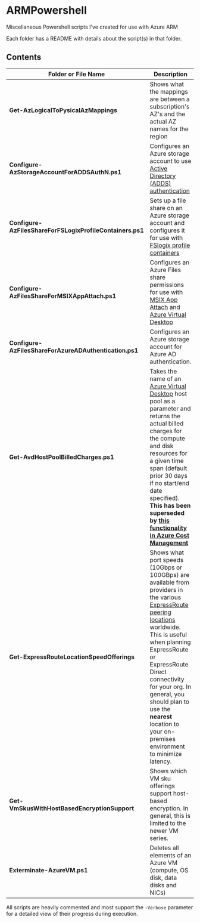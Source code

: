 # ARMPowershell

Miscellaneous Powershell scripts I've created for use with Azure ARM

Each folder has a README with details about the script(s) in that folder.

## Contents

| Folder or File Name | Description |
--------------------- | ------------ |
| **Get-AzLogicalToPysicalAzMappings** | Shows what the mappings are between a subscription's AZ's and the actual AZ names for the region |
| **Configure-AzStorageAccountForADDSAuthN.ps1** | Configures an Azure storage account to use [Active Directory (ADDS) authentication](https://docs.microsoft.com/en-us/azure/storage/files/storage-files-identity-auth-active-directory-enable) |
|**Configure-AzFilesShareForFSLogixProfileContainers.ps1** | Sets up a file share on an Azure storage account and configures it for use with [FSlogix profile containers](https://docs.microsoft.com/en-us/azure/virtual-desktop/fslogix-containers-azure-files) |
| **Configure-AzFilesShareForMSIXAppAttach.ps1** | Configures an Azure Files share permissions for use with [MSIX App Attach](https://docs.microsoft.com/en-us/azure/virtual-desktop/what-is-app-attach) and [Azure Virtual Desktop](https://azure.microsoft.com/en-us/services/virtual-desktop/) |
| **Configure-AzFilesShareForAzureADAuthentication.ps1** | Configures an Azure storage account for Azure AD authentication. |
| **Get-AvdHostPoolBilledCharges.ps1**| Takes the name of an [Azure Virtual Desktop](https://azure.microsoft.com/en-us/services/virtual-desktop/) host pool as a parameter and returns the actual billed charges for the compute and disk resources for a given time span (default prior 30 days if no start/end date specified). **This has been superseded by [this functionality in Azure Cost Management](https://techcommunity.microsoft.com/t5/azure-virtual-desktop-blog/group-costs-by-host-pool-with-cost-management-now-in-public/ba-p/3638285)** |
| **Get-ExpressRouteLocationSpeedOfferings** | Shows what port speeds (10Gbps or 100GBps) are available from providers in the various [ExpressRoute peering locations](https://learn.microsoft.com/azure/expressroute/expressroute-locations#partners) worldwide.  This is useful when planning ExpressRoute or ExpressRoute Direct connectivity for your org.  In general, you should plan to use the **nearest** location to your on-premises environment to minimize latency. |
| **Get-VmSkusWithHostBasedEncryptionSupport** | Shows which VM sku offerings support host-based encryption.  In general, this is limited to the newer VM series.|
| **Exterminate-AzureVM.ps1** | Deletes all elements of an Azure VM (compute, OS disk, data disks and NICs) |

All scripts are heavily commented and most support the `-Verbose` parameter for a detailed view of their progress during execution.
